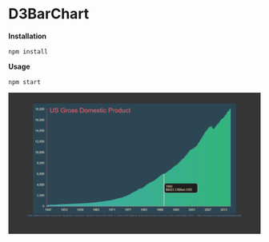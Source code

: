 ﻿# D3BarChart

**Installation**
```
npm install
```

**Usage**
```
npm start
```
![](images/Chart.png)

